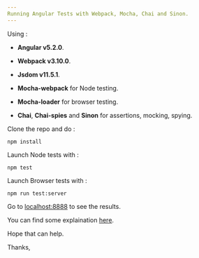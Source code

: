 ```yaml
---
Running Angular Tests with Webpack, Mocha, Chai and Sinon.
---
```



Using :

+ **Angular v5.2.0**.

+ **Webpack v3.10.0**.

+ **Jsdom v11.5.1**.

+ **Mocha-webpack** for Node testing.

+ **Mocha-loader** for browser testing.

+ **Chai**, **Chai-spies** and **Sinon** for assertions, mocking, spying.


Clone the repo and do : 

    npm install

Launch Node tests with : 

    npm test

Launch Browser tests with : 

    npm run test:server
    
Go to [localhost:8888]() to see the results.



You can find some explaination [here](http://hichambi.github.io/2016/12/27/testing-angular2-with-webpack-mocha-on-browser-and-node.html).

Hope that can help.

Thanks,

